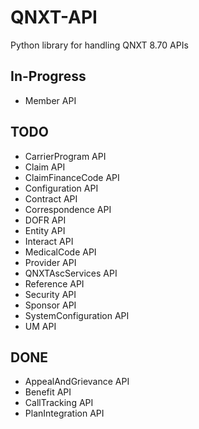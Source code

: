 # QNXT-API
Python library for handling QNXT 8.70 APIs


## In-Progress
- Member API

## TODO
- CarrierProgram API
- Claim API
- ClaimFinanceCode API
- Configuration API
- Contract API
- Correspondence API
- DOFR API
- Entity API
- Interact API
- MedicalCode API
- Provider API
- QNXTAscServices API
- Reference API
- Security API
- Sponsor API
- SystemConfiguration API
- UM API

## DONE
- AppealAndGrievance API
- Benefit API
- CallTracking API
- PlanIntegration API